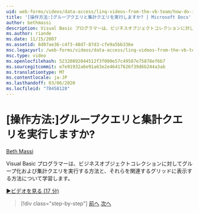 ```yaml
---
uid: web-forms/videos/data-access/linq-videos-from-the-vb-team/how-do-i-perform-group-and-aggregate-queries
title: '[操作方法:]グループクエリと集計クエリを実行しますか? | Microsoft Docs'
author: bethmassi
description: Visual Basic プログラマーは、ビジネスオブジェクトコレクションに対してグループ化および集計クエリを実行する方法と、それらを関連するグリッドに表示する方法について学習します。
ms.author: riande
ms.date: 11/15/2007
ms.assetid: 8d07ae36-c4f3-48d7-87d3-cfe9a5bb336e
msc.legacyurl: /web-forms/videos/data-access/linq-videos-from-the-vb-team/how-do-i-perform-group-and-aggregate-queries
msc.type: video
ms.openlocfilehash: 52320892844512f3f090e57c49587e75878ef6b7
ms.sourcegitcommit: e7e91932a6e91a63e2e46417626f39d6b244a3ab
ms.translationtype: MT
ms.contentlocale: ja-JP
ms.lasthandoff: 03/06/2020
ms.locfileid: "78458128"
---
```

# <a name="how-do-i-perform-group-and-aggregate-queries"></a>[操作方法:]グループクエリと集計クエリを実行しますか?

[Beth Massi](https://github.com/bethmassi)

Visual Basic プログラマーは、ビジネスオブジェクトコレクションに対してグループ化および集計クエリを実行する方法と、それらを関連するグリッドに表示する方法について学習します。

[&#9654;ビデオを見る (17 分)](https://channel9.msdn.com/Blogs/ASP-NET-Site-Videos/how-do-i-perform-group-and-aggregate-queries)

> [!div class="step-by-step"]
> [前へ](how-do-i-get-started-with-linq.md)
> [次へ](how-do-i-upgrade-visual-basic-projects-to-enable-linq.md)
